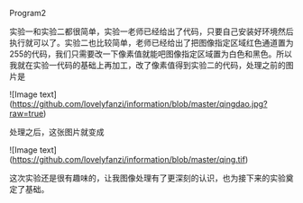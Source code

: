 Program2

实验一和实验二都很简单，实验一老师已经给出了代码，只要自己安装好环境然后执行就可以了。实验二也比较简单，老师已经给出了把图像指定区域红色通道置为255的代码，我们只需要改一下像素值就能吧图像指定区域置为白色和黑色。所以我就在实验一代码的基础上再加工，改了像素值得到实验二的代码，处理之前的图片是


![Image text] (https://github.com/lovelyfanzi/information/blob/master/qingdao.jpg?raw=true)


处理之后，这张图片就变成

![Image text] (https://github.com/lovelyfanzi/information/blob/master/qing.tif)

这次实验还是很有趣味的，让我图像处理有了更深刻的认识，也为接下来的实验奠定了基础。
